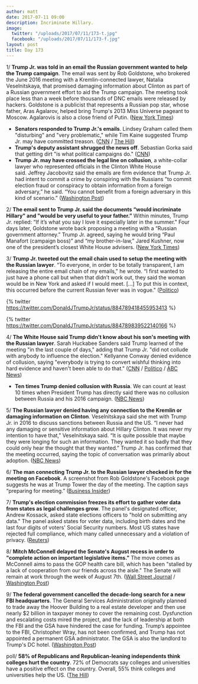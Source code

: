 ```yaml
---
author: matt
date: 2017-07-11 09:00
description: Incriminate Hillary.
image:
  twitter: "/uploads/2017/07/11/173-t.jpg"
  facebook: "/uploads/2017/07/11/173-f.jpg"
layout: post
title: Day 173
---
```



1/ **Trump Jr. was told in an email the Russian government wanted to help the Trump campaign**. The email was sent by Rob Goldstone, who brokered the June 2016 meeting with a Kremlin-connected lawyer, Natalia Veselnitskaya, that promised damaging information about Clinton as part of a Russian government effort to aid the Trump campaign. The meeting took place less than a week before thousands of DNC emails were released by hackers. Goldstone is a publicist that represents a Russian pop star, whose father, Aras Agalarov, helped bring Trump's 2013 Miss Universe pageant to Moscow. Agalarovis is also a close friend of Putin. ([New York Times](https://www.nytimes.com/2017/07/10/us/politics/donald-trump-jr-russia-email-candidacy.html))

* **Senators responded to Trump Jr.'s emails**. Lindsey Graham called them "disturbing" and "very problematic," while Tim Kaine suggested Trump Jr. may have committed treason. ([CNN](http://www.cnn.com/2017/07/11/politics/tim-kaine-donald-trump-jr/index.html) / [The Hill](http://thehill.com/homenews/senate/341460-graham-trump-jr-emails-disturbing-and-very-problematic))
* **Trump's deputy assistant shrugged the news off**. Sebastian Gorka said that getting dirt "is what political campaigns do." ([CNN](http://www.cnn.com/2017/07/11/politics/sebastian-gorka-donald-trump-jr-russian-lawyer-cnntv/index.html))
* **Trump Jr. may have crossed the legal line on collusion**, a white-collar lawyer who represented officials in the Clinton White House said. Jeffrey Jacobovitz said the emails are firm evidence that Trump Jr. had intent to commit a crime by conspiring with the Russians "to commit election fraud or conspiracy to obtain information from a foreign adversary,” he said. “You cannot benefit from a foreign adversary in this kind of scenario.” ([Washington Post](https://www.washingtonpost.com/news/the-fix/wp/2017/07/11/donald-trump-jr-may-have-just-crossed-the-legal-line-on-collusion/))

2/ **The email sent to Trump Jr. said the documents “would incriminate Hillary" and "would be very useful to your father.”** Within minutes, Trump Jr. replied: “If it’s what you say I love it especially later in the summer." Four days later, Goldstone wrote back proposing a meeting with a “Russian government attorney.” Trump Jr. agreed, saying he would bring “Paul Manafort (campaign boss)” and “my brother-in-law,” Jared Kushner, now one of the president’s closest White House advisers. ([New York Times](https://www.nytimes.com/2017/07/11/us/politics/trump-russia-email-clinton.html))

3/ **Trump Jr. tweeted out the email chain used to setup the meeting with the Russian lawyer**. “To everyone, in order to be totally transparent, I am releasing the entire email chain of my emails," he wrote. “I first wanted to just have a phone call but when that didn’t work out, they said the woman would be in New York and asked if I would meet. [...] To put this in context, this occurred before the current Russian fever was in vogue." ([Politico](http://www.politico.com/story/2017/07/11/donald-trump-jr-posts-email-chain-setting-up-meeting-with-russian-lawyer-240402))

{% twitter https://twitter.com/DonaldJTrumpJr/status/884789418455953413 %}

{% twitter https://twitter.com/DonaldJTrumpJr/status/884789839522140166 %}

4/ **The White House said Trump didn't know about his son's meeting with the Russian lawyer**. Sarah Huckabee Sanders said Trump learned of the meeting "in the last couple of days," adding that Trump Jr. "did not collude with anybody to influence the election." Kellyanne Conway denied evidence of collusion, saying "everybody is trying to convert wishful thinking into hard evidence and haven't been able to do that." ([CNN](http://www.cnn.com/2017/07/10/politics/trump-knowledge-meeting-natalia-veselnitskaya/index.html) / [Politico](http://www.politico.com/story/2017/07/10/donald-trump-jr-russia-lawyer-meeting-kellyanne-conway-240354) / [ABC News](http://abcnews.go.com/Politics/trump-learned-sons-meeting-russian-attorney-couple-days/story?id=48553265))

* **Ten times Trump denied collusion with Russia**. We can count at least 10 times when President Trump has directly said there was no collusion between Russia and his 2016 campaign. ([NBC News](http://www.nbcnews.com/politics/first-read/ten-times-trump-denied-collusion-russia-n781656))

5/ **The Russian lawyer denied having any connection to the Kremlin or damaging information on Clinton**. Veselnitskaya said she met with Trump Jr. in 2016 to discuss sanctions between Russia and the US. “I never had any damaging or sensitive information about Hillary Clinton. It was never my intention to have that,” Veselnitskaya said. “It is quite possible that maybe they were longing for such an information. They wanted it so badly that they could only hear the thought that they wanted.” Trump Jr. has confirmed that the meeting occurred, saying the topic of conversation was primarily about adoption. ([NBC News](http://www.nbcnews.com/news/world/russian-lawyer-who-met-trump-jr-i-didn-t-have-n781631))

6/ **The man connecting Trump Jr. to the Russian lawyer checked in for the meeting on Facebook**. A screenshot from Rob Goldstone's Facebook page suggests he was at Trump Tower the day of the meeting. The caption says “preparing for meeting.” ([Business Insider](http://www.businessinsider.com/goldstone-emails-about-clinton-and-russia-checks-in-for-the-meeting-2017-7))

7/ **Trump's election commission freezes its effort to gather voter data from states as legal challenges grow**. The panel's designated officer, Andrew Kossack, asked state elections officers to "hold on submitting any data." The panel asked states for voter data, including birth dates and the last four digits of voters' Social Security numbers. Most US states have rejected full compliance, which many called unnecessary and a violation of privacy. ([Reuters](https://www.reuters.com/article/us-usa-trump-vote-idUSKBN19V29W))

8/ **Mitch McConnell delayed the Senate's August recess in order to "complete action on important legislative items."** The move comes as McConnell aims to pass the GOP health care bill, which has been "stalled by a lack of cooperation from our friends across the aisle." The Senate will remain at work through the week of August 7th. ([Wall Street Journal](https://www.wsj.com/articles/senate-health-bill-likely-will-keep-acas-taxes-on-high-income-households-1499794004) / [Washington Post](https://www.washingtonpost.com/powerpost/mcconnell-delays-august-recess-to-complete-work-on-health-care-bill-other-issues/2017/07/11/1d90e3d2-6647-11e7-9928-22d00a47778f_story.html))

9/ **The federal government cancelled the decade-long search for a new FBI headquarters**. The General Services Administration originally planned to trade away the Hoover Building to a real estate developer and then use nearly $2 billion in taxpayer money to cover the remaining cost. Dysfunction and escalating costs mired the project, and the lack of leadership at both the FBI and the GSA have hindered the case for funding. Trump’s appointee to the FBI, Christopher Wray, has not been confirmed, and Trump has not appointed a permanent GSA administrator. The GSA is also the landlord to Trump's DC hotel. ([Washington Post](https://www.washingtonpost.com/business/economy/2017/07/10/e25c1080-65af-11e7-9928-22d00a47778f_story.html))

poll/ **58% of Republicans and Republican-leaning independents think colleges hurt the country**. 72% of Democrats say colleges and universities have a positive effect on the country. Overall, 55% think colleges and universities help the US. ([The Hill](http://thehill.com/homenews/news/341305-poll-most-republicans-say-colleges-have-negative-impact-on-us))